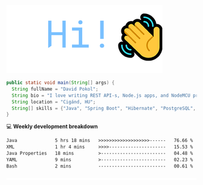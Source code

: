 ![Hi!](assets/images/hi.png)

```java
public static void main(String[] args) {
  String fullName = "David Pokol";
  String bio = "I love writing REST API-s, Node.js apps, and NodeMCU programs";
  String location = "Cigánd, HU";
  String[] skills = {"Java", "Spring Boot", "Hibernate", "PostgreSQL", "Git"};
}
```

💻 **Weekly development breakdown**
<!--START_SECTION:waka-->

```txt
Java              5 hrs 18 mins   >>>>>>>>>>>>>>>>>>>------   76.66 %
XML               1 hr 4 mins     >>>>---------------------   15.53 %
Java Properties   18 mins         >------------------------   04.48 %
YAML              9 mins          >------------------------   02.23 %
Bash              2 mins          -------------------------   00.61 %
```

<!--END_SECTION:waka-->

![footer](assets/images/footer.png)
